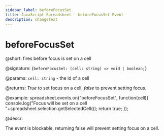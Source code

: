 ```yaml
---
sidebar_label: beforeFocusSet
title: JavaScript Spreadsheet - beforeFocusSet Event
description: changetext
---
```


# beforeFocusSet

@short: fires before focus is set on a cell

@signature: {`beforeFocusSet: (cell: string) => void | boolean;`}

@params:
`cell: string` - the id of a cell

@returns:
*True* to set focus on a cell, *false* to prevent setting focus.

@example:
spreadsheet.events.on("beforeFocusSet", function(cell){
  console.log("Focus will be set on a cell "+spreadsheet.selection.getSelectedCell());
  return true;
});

@descr:

The event is blockable, returning false will prevent setting focus on a cell.
